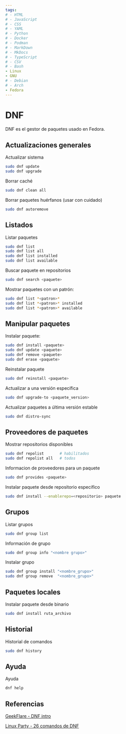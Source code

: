 ```yaml
---
tags:
# - HTML
# - JavaScript
# - CSS
# - YAML
# - Python
# - Docker
# - Podman
# - MarkDown
# - MkDocs
# - TypeScript
# - CSV
# - Bash
- Linux
- GNU
# - Debian
# - Arch
- Fedora
---
```


# DNF

DNF es el gestor de paquetes usado en Fedora.


## Actualizaciones generales

Actualizar sistema
```bash
sudo dnf update 
sudo dnf upgrade 
```

Borrar caché
```bash
sudo dnf clean all
```

Borrar paquetes huérfanos (usar con cuidado)
```bash
sudo dnf autoremove
```

## Listados

Listar paquetes

```bash
sudo dnf list 
sudo dnf list all
sudo dnf list installed
sudo dnf list available
```

Buscar paquete en repositorios

```bash
sudo dnf search <paquete>
```


Mostrar paquetes con un patrón:

```bash
sudo dnf list *<patron>*
sudo dnf list *<patron>* installed
sudo dnf list *<patron>* available
```








## Manipular paquetes



Instalar paquete:
```bash
sudo dnf install <paquete>
sudo dnf update <paquete>
sudo dnf remove <paquete>
sudo dnf erase <paquete>
```


Reinstalar paquete

```bash
sudo dnf reinstall <paquete>
```

Actualizar a una versión específica

```bash
sudo dnf upgrade-to <paquete_version>
```

Actualizar paquetes a última versión estable

```bash
sudo dnf distro-sync
```






## Proveedores de paquetes

Mostrar repositorios disponibles

```bash
sudo dnf repolist       # habilitados
sudo dnf repolist all   # todos
```

Informacion de proveedores para un paquete

```bash
sudo dnf provides <paquete>
```

Instalar paquete desde repositorio especifico

```bash
sudo dnf install --enablerepo=<repositorio> paquete
```










## Grupos

Listar grupos

```bash
sudo dnf group list
```

Información de grupo

```bash
sudo dnf group info "<nombre grupo>"
```

Instalar grupo

```bash
sudo dnf group install "<nombre_grupo>"
sudo dnf group remove  "<nombre_grupo>"
```

## Paquetes locales

Instalar paquete desde binario

```bash
sudo dnf install ruta_archivo
```




## Historial


Historial de comandos

```bash
sudo dnf history
```






## Ayuda


Ayuda

```bash
dnf help
```


## Referencias


[GeekFlare - DNF intro](https://geekflare.com/es/dnf-intro/)


[Linux Party - 26 comandos de DNF](https://www.linuxparty.es/21-fedora/10040-26-comandos-de-dnf-para-gestion-de-paquetes-rpm-en-fedora-linux)